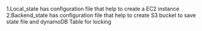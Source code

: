 1.Local_state has configuration file that help to create a EC2 instance
2.Backend_state has configuration file that help to create S3 bucket to save state file and dynamoDB Table for locking
